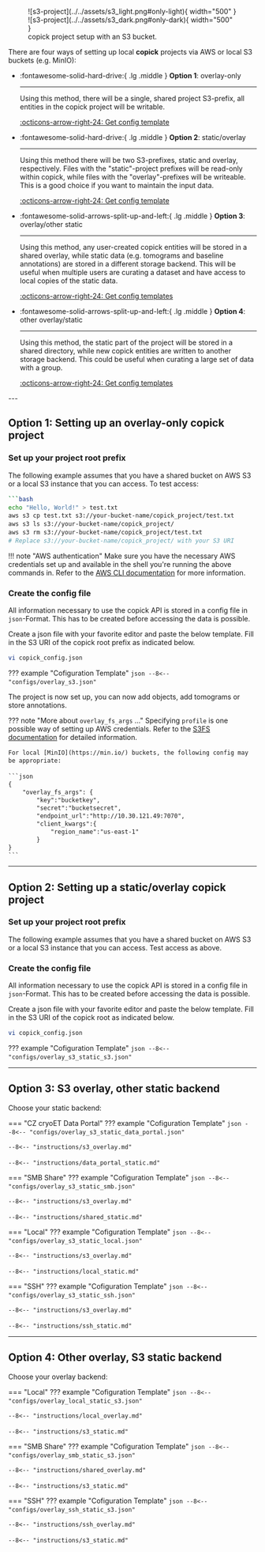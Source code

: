 <figure markdown="span">
  ![s3-project](../../assets/s3_light.png#only-light){ width="500" }
  ![s3-project](../../assets/s3_dark.png#only-dark){ width="500" }
  <figcaption>copick project setup with an S3 bucket.</figcaption>
</figure>

There are four ways of setting up local **copick** projects via AWS or local S3 buckets (e.g. MinIO):

<div class="grid cards" markdown>

-   :fontawesome-solid-hard-drive:{ .lg .middle }   __Option 1__: overlay-only

    ---

    Using this method, there will be a single, shared project S3-prefix, all entities in the copick project
    will be writable.

    [:octicons-arrow-right-24: Get config template](#option-1-setting-up-an-overlay-only-copick-project)


-   :fontawesome-solid-hard-drive:{ .lg .middle }   __Option 2__: static/overlay

    ---

    Using this method there will be two S3-prefixes, static and overlay, respectively. Files
    with the "static"-project prefixes will be read-only within copick, while files with the "overlay"-prefixes will be
    writeable. This is a good choice if you want to maintain the input data.

    [:octicons-arrow-right-24: Get config template](#option-2-setting-up-a-staticoverlay-copick-project)

-   :fontawesome-solid-arrows-split-up-and-left:{ .lg .middle } __Option 3__: overlay/other static

    ---

    Using this method, any user-created copick entities will be stored in a shared overlay, while static data (e.g.
    tomograms and baseline annotations) are stored in a different storage backend. This will be useful when multiple
    users are curating a dataset and have access to local copies of the static data.

    [:octicons-arrow-right-24: Get config templates](#option-3-s3-overlay-other-static-backend)

-   :fontawesome-solid-arrows-split-up-and-left:{ .lg .middle } __Option 4__: other overlay/static

    ---

    Using this method, the static part of the project will be stored in a shared directory, while new copick entities
    are written to another storage backend. This could be useful when curating a large set of data with a group.

    [:octicons-arrow-right-24: Get config templates](#option-4-other-overlay-s3-static-backend)
</div>
---

## Option 1: Setting up an overlay-only copick project

### Set up your project root prefix

The following example assumes that you have a shared bucket on AWS S3 or a local S3 instance that you can access. To test
access:

```bash
```bash
echo "Hello, World!" > test.txt
aws s3 cp test.txt s3://your-bucket-name/copick_project/test.txt
aws s3 ls s3://your-bucket-name/copick_project/
aws s3 rm s3://your-bucket-name/copick_project/test.txt
# Replace s3://your-bucket-name/copick_project/ with your S3 URI
```

!!! note "AWS authentication"
    Make sure you have the necessary AWS credentials set up and available in the shell you're running the above
    commands in. Refer to the [AWS CLI documentation](https://docs.aws.amazon.com/cli/latest/userguide/getting-started-quickstart.html)
    for more information.

### Create the config file

All information necessary to use the copick API is stored in a config file in `json`-Format. This has to be created
before accessing the data is possible.


Create a json file with your favorite editor and paste the below template. Fill in the S3 URI of the copick
root prefix as indicated below.

```bash
vi copick_config.json
```

??? example "Cofiguration Template"
    ```json
    --8<-- "configs/overlay_s3.json"
    ```

The project is now set up, you can now add objects, add tomograms or store annotations.

??? note "More about `overlay_fs_args` ..."
    Specifying `profile` is one possible way of setting up AWS credentials. Refer to the [S3FS documentation](https://s3fs.readthedocs.io/en/latest/api.html#s3fs.core.S3FileSystem)
    for detailed information.

    For local [MinIO](https://min.io/) buckets, the following config may be appropriate:

    ```json
    {
        "overlay_fs_args": {
            "key":"bucketkey",
            "secret":"bucketsecret",
            "endpoint_url":"http://10.30.121.49:7070",
            "client_kwargs":{
                "region_name":"us-east-1"
            }
    }
    ```

---

## Option 2: Setting up a static/overlay copick project

### Set up your project root prefix

The following example assumes that you have a shared bucket on AWS S3 or a local S3 instance that you can access. Test
access as above.

### Create the config file

All information necessary to use the copick API is stored in a config file in `json`-Format. This has to be created
before accessing the data is possible.


Create a json file with your favorite editor and paste the below template. Fill in the S3 URI of the copick
root as indicated below.

```bash
vi copick_config.json
```

??? example "Cofiguration Template"
    ```json
    --8<-- "configs/overlay_s3_static_s3.json"
    ```

---

## Option 3: S3 overlay, other static backend

Choose your static backend:

=== "CZ cryoET Data Portal"
    ??? example "Cofiguration Template"
        ```json
        --8<-- "configs/overlay_s3_static_data_portal.json"
        ```

    --8<-- "instructions/s3_overlay.md"

    --8<-- "instructions/data_portal_static.md"


=== "SMB Share"
    ??? example "Cofiguration Template"
        ```json
        --8<-- "configs/overlay_s3_static_smb.json"
        ```

    --8<-- "instructions/s3_overlay.md"

    --8<-- "instructions/shared_static.md"

=== "Local"
    ??? example "Cofiguration Template"
        ```json
        --8<-- "configs/overlay_s3_static_local.json"
        ```

    --8<-- "instructions/s3_overlay.md"

    --8<-- "instructions/local_static.md"

=== "SSH"
    ??? example "Cofiguration Template"
        ```json
        --8<-- "configs/overlay_s3_static_ssh.json"
        ```

    --8<-- "instructions/s3_overlay.md"

    --8<-- "instructions/ssh_static.md"

---

## Option 4: Other overlay, S3 static backend

Choose your overlay backend:

=== "Local"
    ??? example "Cofiguration Template"
        ```json
        --8<-- "configs/overlay_local_static_s3.json"
        ```

    --8<-- "instructions/local_overlay.md"

    --8<-- "instructions/s3_static.md"

=== "SMB Share"
    ??? example "Cofiguration Template"
        ```json
        --8<-- "configs/overlay_smb_static_s3.json"
        ```

    --8<-- "instructions/shared_overlay.md"

    --8<-- "instructions/s3_static.md"

=== "SSH"
    ??? example "Cofiguration Template"
        ```json
        --8<-- "configs/overlay_ssh_static_s3.json"
        ```

    --8<-- "instructions/ssh_overlay.md"

    --8<-- "instructions/s3_static.md"
